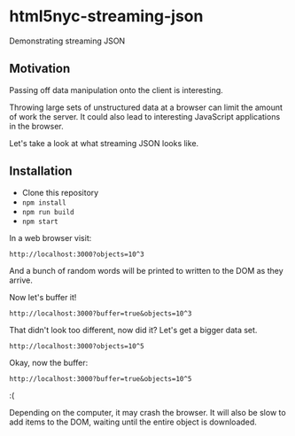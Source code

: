 html5nyc-streaming-json
=======================

Demonstrating streaming JSON

## Motivation

Passing off data manipulation onto the client is interesting.

Throwing large sets of unstructured data at a browser can limit the amount of work the server. It could also lead to interesting JavaScript applications in the browser.

Let's take a look at what streaming JSON looks like.

## Installation

* Clone this repository
* `npm install`
* `npm run build`
* `npm start`

In a web browser visit:

```
http://localhost:3000?objects=10^3
```

And a bunch of random words will be printed to written to the DOM as they arrive.

Now let's buffer it!

```
http://localhost:3000?buffer=true&objects=10^3
```

That didn't look too different, now did it? Let's get a bigger data set.

```
http://localhost:3000?objects=10^5
```

Okay, now the buffer:

```
http://localhost:3000?buffer=true&objects=10^5
```

:(

Depending on the computer, it may crash the browser. It will also be slow to add items to the DOM, waiting until the entire object is downloaded.
